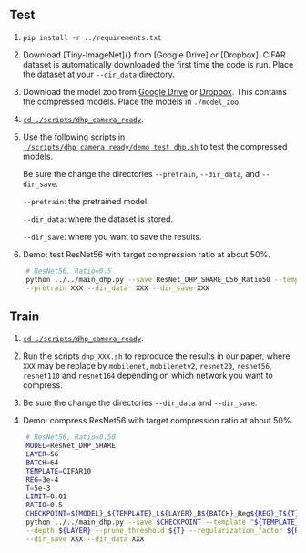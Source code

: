 
## Test
1. `pip install -r ../requirements.txt`

2. Download [Tiny-ImageNet]{} from [Google Drive] or [Dropbox]. CIFAR dataset is automatically downloaded the first time the code is run. Place the dataset at your `--dir_data` directory.

2. Download the model zoo from [Google Drive](https://drive.google.com/file/d/1ojU4jkgwJ6-qHlbD1e_nBWlUAt6ouNmz/view?usp=sharing) or [Dropbox](https://www.dropbox.com/s/vrc3zacctwm3z11/model_zoo_classification.zip?dl=0). This contains the compressed models. Place the models in `./model_zoo`.

3. [`cd ./scripts/dhp_camera_ready`](./scripts/dhp_camera_ready). 

4. Use the following scripts in [`./scripts/dhp_camera_ready/demo_test_dhp.sh`](./scripts/dhp_camera_ready/demo_test_dhp.sh) to test the compressed models. 

    Be sure the change the directories `--pretrain`, `--dir_data`, and `--dir_save`.

    `--pretrain`: the pretrained model.

	`--dir_data`: where the dataset is stored.

	`--dir_save`: where you want to save the results.
5. Demo: test ResNet56 with target compression ratio at about 50%.
```bash
	# ResNet56, Ratio=0.5
	python ../../main_dhp.py --save ResNet_DHP_SHARE_L56_Ratio50 --template CIFAR10_ResNet --model ResNet_DHP_SHARE --depth 56 --test_only \
	--pretrain XXX --dir_data  XXX --dir_save XXX
```
## Train

1. [`cd ./scripts/dhp_camera_ready`](./scripts/dhp_camera_ready). 

2. Run the scripts `dhp_XXX.sh` to reproduce the results in our paper, where `XXX` may be replace by `mobilenet`, `mobilenetv2`, `resnet20`, `resnet56`, `resnet110` and `resnet164` depending on which network you want to compress. 

3. Be sure the change the directories `--dir_data` and `--dir_save`.

4. Demo: compress ResNet56 with target compression ratio at about 50%.
```bash
	# ResNet56, Ratio=0.50
	MODEL=ResNet_DHP_SHARE
	LAYER=56
	BATCH=64
	TEMPLATE=CIFAR10
	REG=3e-4
	T=5e-3
	LIMIT=0.01
	RATIO=0.5
	CHECKPOINT=${MODEL}_${TEMPLATE}_L${LAYER}_B${BATCH}_Reg${REG}_T${T}_Limit${LIMIT}_Ratio${RATIO}
	python ../../main_dhp.py --save $CHECKPOINT --template "${TEMPLATE}_ResNet" --model ${MODEL} --batch_size ${BATCH} --epochs 300 --decay step-20-50+step-150-225 \
	--depth ${LAYER} --prune_threshold ${T} --regularization_factor ${REG} --ratio ${RATIO} --stop_limit ${LIMIT} --print_model \
	--dir_save XXX --dir_data XXX
```
